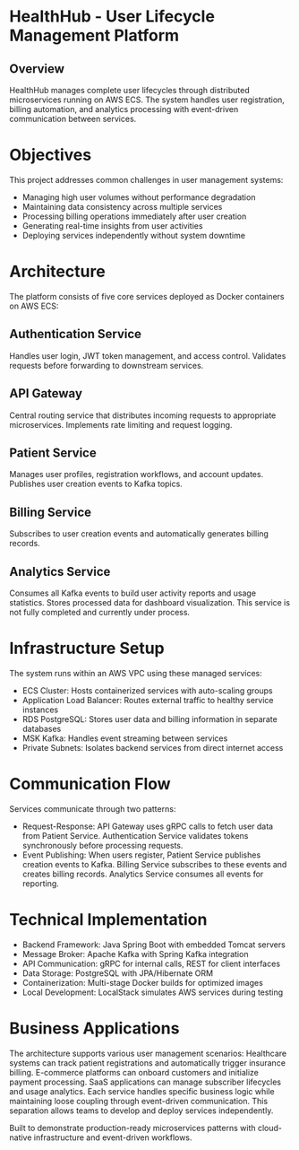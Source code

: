 # HealthHub - User Lifecycle Management Platform
## Overview

HealthHub manages complete user lifecycles through distributed microservices running on AWS ECS. The system handles user registration, billing automation, and analytics processing with event-driven communication between services.
# Objectives
This project addresses common challenges in user management systems:

- Managing high user volumes without performance degradation
- Maintaining data consistency across multiple services
- Processing billing operations immediately after user creation
- Generating real-time insights from user activities
- Deploying services independently without system downtime

# Architecture
The platform consists of five core services deployed as Docker containers on AWS ECS:

## Authentication Service
Handles user login, JWT token management, and access control. Validates requests before forwarding to downstream services.

## API Gateway
Central routing service that distributes incoming requests to appropriate microservices. Implements rate limiting and request logging.
## Patient Service
Manages user profiles, registration workflows, and account updates. Publishes user creation events to Kafka topics.
## Billing Service
Subscribes to user creation events and automatically generates billing records. 
## Analytics Service
Consumes all Kafka events to build user activity reports and usage statistics. Stores processed data for dashboard visualization. This service is not fully completed and currently under process.
# Infrastructure Setup
The system runs within an AWS VPC using these managed services:

- ECS Cluster: Hosts containerized services with auto-scaling groups
- Application Load Balancer: Routes external traffic to healthy service instances
- RDS PostgreSQL: Stores user data and billing information in separate databases
- MSK Kafka: Handles event streaming between services
- Private Subnets: Isolates backend services from direct internet access

# Communication Flow
Services communicate through two patterns:
- Request-Response: API Gateway uses gRPC calls to fetch user data from Patient Service. Authentication Service validates tokens synchronously before processing requests.
- Event Publishing: When users register, Patient Service publishes creation events to Kafka. Billing Service subscribes to these events and creates billing records. Analytics Service consumes all events for reporting.
# Technical Implementation
- Backend Framework: Java Spring Boot with embedded Tomcat servers
- Message Broker: Apache Kafka with Spring Kafka integration
- API Communication: gRPC for internal calls, REST for client interfaces
- Data Storage: PostgreSQL with JPA/Hibernate ORM
- Containerization: Multi-stage Docker builds for optimized images
- Local Development: LocalStack simulates AWS services during testing
# Business Applications
The architecture supports various user management scenarios:
Healthcare systems can track patient registrations and automatically trigger insurance billing. E-commerce platforms can onboard customers and initialize payment processing. SaaS applications can manage subscriber lifecycles and usage analytics.
Each service handles specific business logic while maintaining loose coupling through event-driven communication. This separation allows teams to develop and deploy services independently.

Built to demonstrate production-ready microservices patterns with cloud-native infrastructure and event-driven workflows.